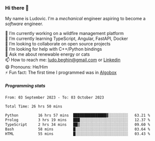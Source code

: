 ### Hi there 👋

My name is Ludovic. I'm a *mechanical* engineer aspiring to become a *software* engineer.

 🔭 I’m currently working on a wildfire management platform<br/>
 🌱 I’m currently learning TypeScript, Angular, FastAPI, Docker<br/>
 👯 I’m looking to collaborate on open source projects<br/>
 🤔 I’m looking for help with C++/Python bindings<br/>
 💬 Ask me about renewable energy or cats<br/>
 📫 How to reach me: ludo.beghin@gmail.com or [Linkedin](https://www.linkedin.com/in/ludovic-beghin/)<br/>
 😄 Pronouns: He/Him<br/>
 ⚡ Fun fact: The first time I programmed was in [Algobox](https://fr.wikipedia.org/wiki/Algobox)<br/>

##### Programming stats
<!--START_SECTION:waka-->

```txt
From: 03 September 2023 - To: 03 October 2023

Total Time: 26 hrs 50 mins

Python         16 hrs 57 mins  ███████████████▓░░░░░░░░░   63.21 %
Prolog         3 hrs 19 mins   ███░░░░░░░░░░░░░░░░░░░░░░   12.37 %
TypeScript     2 hrs 34 mins   ██▒░░░░░░░░░░░░░░░░░░░░░░   09.60 %
Bash           58 mins         █░░░░░░░░░░░░░░░░░░░░░░░░   03.64 %
HTML           55 mins         █░░░░░░░░░░░░░░░░░░░░░░░░   03.43 %
```

<!--END_SECTION:waka-->
